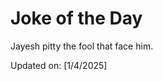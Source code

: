 # Joke of the Day

<!-- #joke -->
Jayesh pitty the fool that face him.

Updated on: [1/4/2025]
<!-- #jokeEnd -->